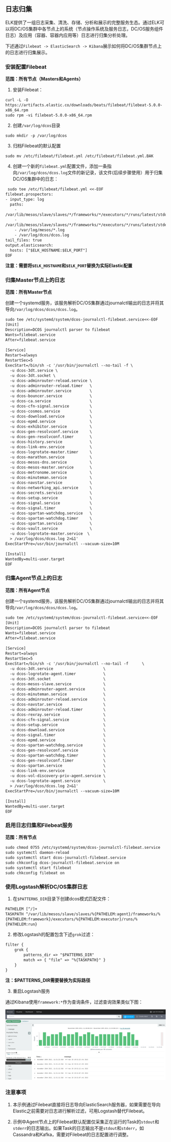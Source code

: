 ## 日志归集

ELK提供了一组日志采集、清洗、存储、分析和展示的完整服务生态。通过ELK可以将DC/OS集群中各节点上的系统（节点操作系统及服务日志，DC/OS服务组件日志）及应用（容器、容器内应用等）日志进行归集分析处理。

下述通过`Filebeat -> ElasticSearch -> Kibana`展示如何将DC/OS集群节点上的日志进行归集展示。

### 安装配置Filebeat

**范围：所有节点（Masters和Agents）**

1. 安装Filebeat：

 ```
curl -L -O https://artifacts.elastic.co/downloads/beats/filebeat/filebeat-5.0.0-x86_64.rpm
sudo rpm -vi filebeat-5.0.0-x86_64.rpm
```

2. 创建`/var/log/dcos`目录
 ```
 sudo mkdir -p /var/log/dcos
 ```

3. 归档Filebeat的默认配置
 ```
 sudo mv /etc/filebeat/filebeat.yml /etc/filebeat/filebeat.yml.BAK
 ```

4. 创建一个新的`filebeat.yml`配置文件，添加一条指向`/var/log/dcos/dcos.log`文件的新记录，该文件(后续步骤使用）用于归集DC/OS集群中的日志：

 ```
  sudo tee /etc/filebeat/filebeat.yml <<-EOF 
 filebeat.prospectors:
 - input_type: log
   paths:
     - /var/lib/mesos/slave/slaves/*/frameworks/*/executors/*/runs/latest/stdout
     - /var/lib/mesos/slave/slaves/*/frameworks/*/executors/*/runs/latest/stderr
     - /var/log/mesos/*.log
     - /var/log/dcos/dcos.log
 tail_files: true
 output.elasticsearch:
   hosts: ["$ELK_HOSTNAME:$ELK_PORT"]
 EOF
 ```
 
 **注意：需要将`$ELK_HOSTNAME`和`$ELK_PORT`替换为实际Elastic配置**

### 归集Master节点上的日志

**范围：所有Master节点**

创建一个systemd服务，该服务解析DC/OS集群通过journalctl输出的日志并将其导向`/var/log/dcos/dcos/dcos.log`。

```
sudo tee /etc/systemd/system/dcos-journalctl-filebeat.service<<-EOF 
[Unit]
Description=DCOS journalctl parser to filebeat
Wants=filebeat.service
After=filebeat.service

[Service]
Restart=always
RestartSec=5
ExecStart=/bin/sh -c '/usr/bin/journalctl --no-tail -f \
  -u dcos-3dt.service \
  -u dcos-3dt.socket \
  -u dcos-adminrouter-reload.service \
  -u dcos-adminrouter-reload.timer   \
  -u dcos-adminrouter.service        \
  -u dcos-bouncer.service            \
  -u dcos-ca.service                 \
  -u dcos-cfn-signal.service         \
  -u dcos-cosmos.service             \
  -u dcos-download.service           \
  -u dcos-epmd.service               \
  -u dcos-exhibitor.service          \
  -u dcos-gen-resolvconf.service     \
  -u dcos-gen-resolvconf.timer       \
  -u dcos-history.service            \
  -u dcos-link-env.service           \
  -u dcos-logrotate-master.timer     \
  -u dcos-marathon.service           \
  -u dcos-mesos-dns.service          \
  -u dcos-mesos-master.service       \
  -u dcos-metronome.service          \
  -u dcos-minuteman.service          \
  -u dcos-navstar.service            \
  -u dcos-networking_api.service     \
  -u dcos-secrets.service            \
  -u dcos-setup.service              \
  -u dcos-signal.service             \
  -u dcos-signal.timer               \
  -u dcos-spartan-watchdog.service   \
  -u dcos-spartan-watchdog.timer     \
  -u dcos-spartan.service            \
  -u dcos-vault.service              \
  -u dcos-logrotate-master.service  \
  > /var/log/dcos/dcos.log 2>&1'
ExecStartPre=/usr/bin/journalctl --vacuum-size=10M

[Install]
WantedBy=multi-user.target
EOF
```

### 归集Agent节点上的日志

**范围：所有Agent节点**

创建一个systemd服务，该服务解析DC/OS集群通过journalctl输出的日志并将其导向`/var/log/dcos/dcos/dcos.log`。

```
sudo tee /etc/systemd/system/dcos-journalctl-filebeat.service<<-EOF 
[Unit]
Description=DCOS journalctl parser to filebeat
Wants=filebeat.service
After=filebeat.service

[Service]
Restart=always
RestartSec=5
ExecStart=/bin/sh -c '/usr/bin/journalctl --no-tail -f      \
  -u dcos-3dt.service                      \
  -u dcos-logrotate-agent.timer            \
  -u dcos-3dt.socket                       \
  -u dcos-mesos-slave.service              \
  -u dcos-adminrouter-agent.service        \
  -u dcos-minuteman.service                \
  -u dcos-adminrouter-reload.service       \
  -u dcos-navstar.service                  \
  -u dcos-adminrouter-reload.timer         \
  -u dcos-rexray.service                   \
  -u dcos-cfn-signal.service               \
  -u dcos-setup.service                    \
  -u dcos-download.service                 \
  -u dcos-signal.timer                     \
  -u dcos-epmd.service                     \
  -u dcos-spartan-watchdog.service         \
  -u dcos-gen-resolvconf.service           \
  -u dcos-spartan-watchdog.timer           \
  -u dcos-gen-resolvconf.timer             \
  -u dcos-spartan.service                  \
  -u dcos-link-env.service                 \
  -u dcos-vol-discovery-priv-agent.service \
  -u dcos-logrotate-agent.service          \
  > /var/log/dcos/dcos.log 2>&1'
ExecStartPre=/usr/bin/journalctl --vacuum-size=10M

[Install]
WantedBy=multi-user.target
EOF
```

### 启用日志归集和Filebeat服务

**范围：所有节点**

```
sudo chmod 0755 /etc/systemd/system/dcos-journalctl-filebeat.service
sudo systemctl daemon-reload
sudo systemctl start dcos-journalctl-filebeat.service
sudo chkconfig dcos-journalctl-filebeat.service on
sudo systemctl start filebeat
sudo chkconfig filebeat on
```

### 使用Logstash解析DC/OS集群日志

1. 在`$PATTERNS_DIR`目录下创建dcos模式匹配文件：
 ```
 PATHELEM [^/]+
 TASKPATH ^/var/lib/mesos/slave/slaves/%{PATHELEM:agent}/frameworks/%{PATHELEM:framework}/executors/%{PATHELEM:executor}/runs/%{PATHELEM:run}
 ```

2. 修改Logstash的配置包含下述`grok`过滤：
 ```
 filter {
     grok {
         patterns_dir => "$PATTERNS_DIR"
         match => { "file" => "%{TASKPATH}" }
     }
 }
 ```
 
 **注：$PATTERNS_DIR需要替换为实际路径**

3. 重启Logstash服务

通过Kibana使用`framework:*`作为查询条件，过滤查询效果类似下图：

![](/assets/logstash-framework-exists.png)

### 注意事项

1. 本示例通过Filebeat直接将日志导向ElasticSearch服务器，如果需要在导向Elastic之前需要对日志进行解析过滤，可用Logstash替代Filebeat。

2. 示例中Agent节点上的Filebeat默认配置仅采集正在运行的Task的`stdout`和`stderr`的日志输出。如果Task的日志输出不是`stdout`和`stderr`，如Cassandra和Kafka，需要对Filebeat的日志配置进行调整。